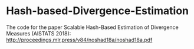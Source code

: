 # Hash-based-Divergence-Estimation
The code for the paper Scalable Hash-Based Estimation of Divergence Measures (AISTATS 2018): http://proceedings.mlr.press/v84/noshad18a/noshad18a.pdf

